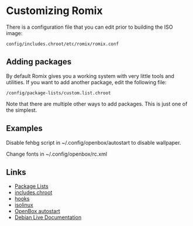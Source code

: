 # Customizing Romix #

There is a configuration file that you can edit prior to building the ISO image:

    config/includes.chroot/etc/romix/romix.conf


## Adding packages ##

By default Romix gives you a working system with very little tools and utilities. If you want to add another package, edit the following file:

    /config/package-lists/custom.list.chroot

Note that there are multiple other ways to add packages. This is just one of the simplest.


## Examples ##

Disable fehbg script in ~/.config/openbox/autostart to disable wallpaper.

Change fonts in ~/.config/openbox/rc.xml


## Links ##

* [Package Lists](https://github.com/roman87/romix/tree/master/config/package-lists)
* [includes.chroot](https://github.com/roman87/romix/tree/master/config/includes.chroot)
* [hooks](https://github.com/roman87/romix/tree/master/config/hooks)
* [isolinux](https://github.com/roman87/romix/tree/master/config/bootloaders/isolinux)
* [OpenBox autostart](https://github.com/roman87/romix/blob/master/config/includes.chroot/etc/skel/.config/openbox/autostart)
* [Debian Live Documentation](https://debian-live.alioth.debian.org/live-manual/stable/manual/html/live-manual.en.html)